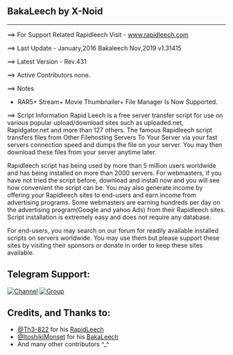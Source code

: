 ## BakaLeech by X-Noid
---

==> For Support Related Rapidleech Visit - www.rapidleech.com 

==> Last Update - January,2016 
Bakaleech Nov,2019 v1.31415

==> Latest Version - Rev.431 

==> Active Contributors none.

==> Notes
* RAR5+ Stream+ Movie Thumbnailer+ File Manager Is Now Supported.

==> Script Information
Rapid Leech is a free server transfer script for use on various popular upload/download sites such as uploaded.net, Rapidgator.net and more than 127 others. The famous Rapidleech script transfers files from Other Filehosting Servers To Your Server via your fast servers connection speed and dumps the file on your server. You may then download these files from your server anytime later.

Rapidleech script has being used by more than 5 million users worldwide and has being installed on more than 2000 servers.
For webmasters, if you have not tried the script before, download and install now and you will see how convenient the script can be. You may also generate income by offering your Rapidleech sites to end-users and earn income from advertising programs. Some webmasters are earning hundreds per day on the advertising program(Google and yahoo Ads) from their Rapidleech sites. Script installation is extremely easy and does not require any database.

For end-users, you may search on our forum for readily available installed scripts on servers worldwide. You may use them but please support these sites by visiting their sponsors or donate in order to keep these sites available.

## Telegram Support:

[![Channel](https://img.shields.io/badge/TG-Channel-30302f?style=flat&logo=telegram)](https://t.me/xTeamBots)
[![Group](https://img.shields.io/badge/TG-Group-30302f?style=flat&logo=telegram)](https://t.me/xTeamBotsSupport)


## Credits, and Thanks to:

* [@Th3-822](https://github.com/Th3-822) for his [RapidLeech](https://github.com/Th3-822/rapidleech)
* [@ItoshikiMonset](https://github.com/ItoshikiMonset) for his [BakaLeech](https://github.com/ItoshikiMonset/Bakaleech)
* And many other contributors ^_^
